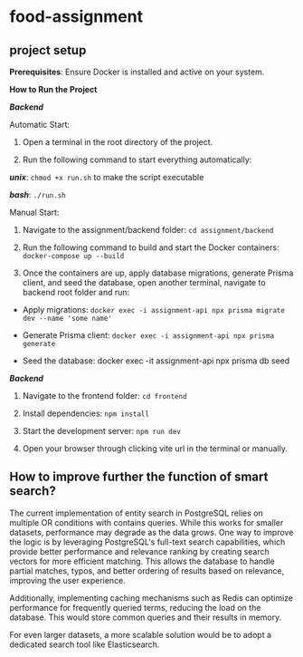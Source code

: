 ﻿# food-assignment

 ## project setup

**Prerequisites**:
Ensure Docker is installed and active on your system.

**How to Run the Project**

***Backend***

Automatic Start: 

1. Open a terminal in the root directory of the project.

2. Run the following command to start everything automatically:

***unix***: `chmod +x run.sh` to make the script executable

***bash***: `./run.sh`


Manual Start: 

1. Navigate to the assignment/backend folder: `cd assignment/backend`

2. Run the following command to build and start the Docker containers: `docker-compose up --build`

3. Once the containers are up, apply database migrations, generate Prisma client, and seed the
database, open another terminal, navigate to backend root folder and run:

- Apply migrations: `docker exec -i assignment-api npx prisma migrate dev --name 'some name'`

- Generate Prisma client: `docker exec -i assignment-api npx prisma generate`

- Seed the database: docker exec -it assignment-api npx prisma db seed


***Backend***

1. Navigate to the frontend folder: `cd frontend`

2.  Install dependencies: `npm install`

3.  Start the development server: `npm run dev`

4.  Open your browser through clicking vite url in the terminal or manually.



## How to improve further the function of smart search?


The current implementation of entity search in PostgreSQL relies on multiple OR conditions with contains queries. While this works for smaller datasets, performance may degrade as the data grows. One way to improve the logic is by leveraging PostgreSQL's full-text search capabilities, which provide better performance and relevance ranking by creating search vectors for more efficient matching. This allows the database to handle partial matches, typos, and better ordering of results based on relevance, improving the user experience.

Additionally, implementing caching mechanisms such as Redis can optimize performance for frequently queried terms, reducing the load on the database. This would store common queries and their results in memory.

For even larger datasets, a more scalable solution would be to adopt a dedicated search tool like Elasticsearch. 



 

